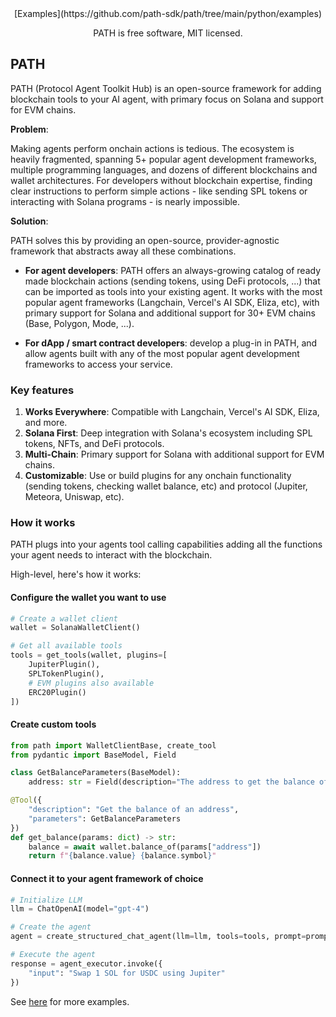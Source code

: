 <div align="center">
[Examples](https://github.com/path-sdk/path/tree/main/python/examples)

PATH is free software, MIT licensed.
</div>

## PATH
PATH (Protocol Agent Toolkit Hub) is an open-source framework for adding blockchain tools to your AI agent, with primary focus on Solana and support for EVM chains.

**Problem**: 

Making agents perform onchain actions is tedious. The ecosystem is heavily fragmented, spanning 5+ popular agent development frameworks, multiple programming languages, and dozens of different blockchains and wallet architectures.
For developers without blockchain expertise, finding clear instructions to perform simple actions - like sending SPL tokens or interacting with Solana programs - is nearly impossible.

**Solution**: 

PATH solves this by providing an open-source, provider-agnostic framework that abstracts away all these combinations.

- **For agent developers**: PATH offers an always-growing catalog of ready made blockchain actions (sending tokens, using DeFi protocols, ...) that can be imported as tools into your existing agent. It works with the most popular agent frameworks (Langchain, Vercel's AI SDK, Eliza, etc), with primary support for Solana and additional support for 30+ EVM chains (Base, Polygon, Mode, ...).

- **For dApp / smart contract developers**: develop a plug-in in PATH, and allow agents built with any of the most popular agent development frameworks to access your service.

### Key features
1. **Works Everywhere**: Compatible with Langchain, Vercel's AI SDK, Eliza, and more.
2. **Solana First**: Deep integration with Solana's ecosystem including SPL tokens, NFTs, and DeFi protocols.
3. **Multi-Chain**: Primary support for Solana with additional support for EVM chains.
4. **Customizable**: Use or build plugins for any onchain functionality (sending tokens, checking wallet balance, etc) and protocol (Jupiter, Meteora, Uniswap, etc).

### How it works
PATH plugs into your agents tool calling capabilities adding all the functions your agent needs to interact with the blockchain. 

High-level, here's how it works:

#### Configure the wallet you want to use
```python
# Create a wallet client
wallet = SolanaWalletClient()

# Get all available tools
tools = get_tools(wallet, plugins=[
    JupiterPlugin(),
    SPLTokenPlugin(),
    # EVM plugins also available
    ERC20Plugin()
])
```

#### Create custom tools
```python
from path import WalletClientBase, create_tool
from pydantic import BaseModel, Field

class GetBalanceParameters(BaseModel):
    address: str = Field(description="The address to get the balance of")

@Tool({
    "description": "Get the balance of an address",
    "parameters": GetBalanceParameters
})
def get_balance(params: dict) -> str:
    balance = await wallet.balance_of(params["address"])
    return f"{balance.value} {balance.symbol}"
```

#### Connect it to your agent framework of choice
```python
# Initialize LLM
llm = ChatOpenAI(model="gpt-4")

# Create the agent
agent = create_structured_chat_agent(llm=llm, tools=tools, prompt=prompt)

# Execute the agent
response = agent_executor.invoke({
    "input": "Swap 1 SOL for USDC using Jupiter"
})
```

See [here](https://github.com/path-sdk/path/tree/main/python/examples) for more examples.
